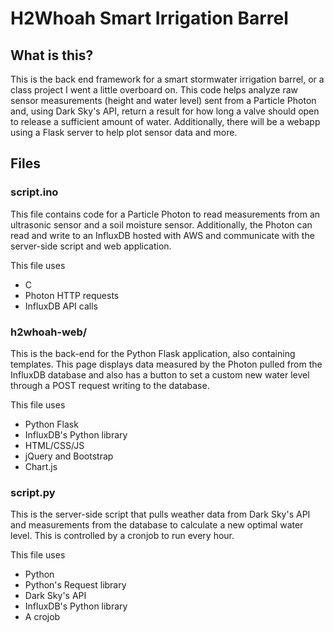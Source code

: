 # H2Whoah Smart Irrigation Barrel
## What is this?
This is the back end framework for a smart stormwater irrigation barrel, or a class project I went a little overboard on. This code helps analyze raw sensor measurements (height and water level) sent from a Particle Photon and, using Dark Sky's API, return a result for how long a valve should open to release a sufficient amount of water. Additionally, there will be a webapp using a Flask server to help plot sensor data and more.

## Files
### script.ino
This file contains code for a Particle Photon to read measurements from an ultrasonic sensor and a soil moisture sensor. Additionally, the Photon can read and write to an InfluxDB hosted with AWS and communicate with the server-side script and web application.

This file uses
* C
* Photon HTTP requests
* InfluxDB API calls


### h2whoah-web/
This is the back-end for the Python Flask application, also containing templates. This page displays data measured by the Photon pulled from the InfluxDB database and also has a button to set a custom new water level through a POST request writing to the database.

This file uses
* Python Flask
* InfluxDB's Python library
* HTML/CSS/JS
* jQuery and Bootstrap
* Chart.js

### script.py
This is the server-side script that pulls weather data from Dark Sky's API and measurements from the database to calculate a new optimal water level. This is controlled by a cronjob to run every hour.

This file uses
* Python
* Python's Request library
* Dark Sky's API
* InfluxDB's Python library
* A crojob
